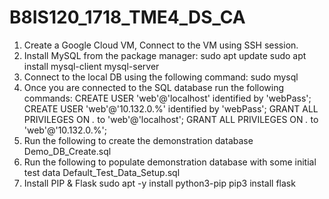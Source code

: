 # B8IS120_1718_TME4_DS_CA
1. Create a Google Cloud VM, Connect to the VM using SSH session.
2. Install MySQL from the package manager:
      sudo apt update
      sudo apt install mysql-client mysql-server
3. Connect to the local DB using the following command:
        sudo mysql
4. Once you are connected to the SQL database run the following commands:
        CREATE USER 'web'@'localhost' identified by 'webPass';
        CREATE USER 'web'@'10.132.0.%' identified by 'webPass';
        GRANT ALL PRIVILEGES ON *.* to 'web'@'localhost';
        GRANT ALL PRIVILEGES ON *.* to 'web'@'10.132.0.%';
5. Run the following to create the demonstration database
        Demo_DB_Create.sql
6. Run the following to populate demonstration database with some initial test data
        Default_Test_Data_Setup.sql
7. Install PIP & Flask
        sudo apt -y install python3-pip
        pip3 install flask

